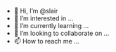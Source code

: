 - 👋 Hi, I’m @slair
- 👀 I’m interested in ...
- 🌱 I’m currently learning ...
- 💞️ I’m looking to collaborate on ...
- 📫 How to reach me ...

<!---
slair/slair is a ✨ special ✨ repository because its `README.md` (this file) appears on your GitHub profile.
You can click the Preview link to take a look at your changes.
--->
